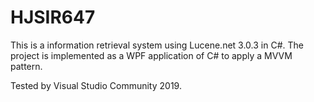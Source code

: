 # HJSIR647

This is a information retrieval system using Lucene.net 3.0.3 in C#.
The project is implemented as a WPF application of C# to apply a MVVM pattern.

Tested by Visual Studio Community 2019.
